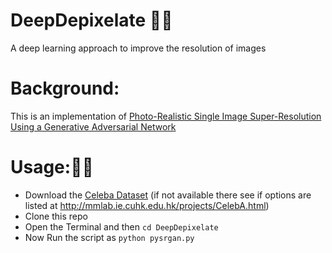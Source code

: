 # DeepDepixelate 📸😎
A deep learning approach to improve the resolution of images

# Background:

This is an implementation of [Photo-Realistic Single Image Super-Resolution Using a Generative Adversarial Network](https://arxiv.org/abs/1609.04802)

# Usage:🐱‍💻
- Download the [Celeba Dataset](https://www.dropbox.com/sh/8oqt9vytwxb3s4r/AADIKlz8PR9zr6Y20qbkunrba/Img/img_align_celeba.zip?dl=0)
(if not available there see if options are listed at http://mmlab.ie.cuhk.edu.hk/projects/CelebA.html)
- Clone this repo
- Open the Terminal and then ```cd DeepDepixelate```
- Now Run the script as ```python pysrgan.py```



